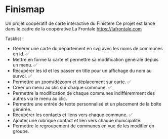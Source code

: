 # Finismap
Un projet coopératif de carte interactive du Finistère
Ce projet est lancé dans le cadre de la coopérative La Frontale https://lafrontale.com


Tasklist :

- Générer une carte du département en svg avec les noms de communes en id. ✅
- Mettre en forme la carte et permettre sa modification générale depuis un menu. ✅
- Récupérer les id et les passer en title pour un affichage du nom au survol. ✅
- Permettre un zoom/dézoom et déplacement sur carte. ✅
- Créer un menu au clic sur chaque commune. ✅
- Permettre la modification de chaque communes indifféremment des autres via le menu au clic.
- Permettre une entrée de texte personnalisé et un placement de la boîte générée.
- Récupérer les contacts et liens vers chaque commune. ✅
- Ajouter une rubrique contact et lien vers chaque municipalité.
- Permettre le regroupement de communes en vue de les modifier en groupe.
